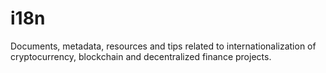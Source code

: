 # i18n

Documents, metadata, resources and tips related to internationalization of cryptocurrency, blockchain and decentralized finance projects.
